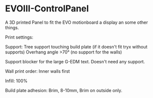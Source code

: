 # EVOIII-ControlPanel

A 3D printed Panel to fit the EVO motionboard a display an some other things.

Print settings:

Support:
Tree support touching build plate (if it doesn't fit tryx without supports)
Overhang angle >70° (no support for the walls)

Support blocker for the large G-EDM text. Doesn't need any support.

Wall print order: Inner walls first

Infill: 100%

Build plate adhesion: Brim, 8-10mm, Brim on outside only.

